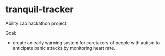 # tranquil-tracker
Ability Lab hackathon project.

Goal: 
* create an early warning system for caretakers of people with autism to anticipate panic attacks by monitoring heart rate.
